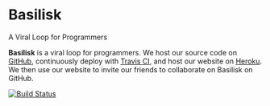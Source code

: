 # Basilisk
A Viral Loop for Programmers

**Basilisk** is a viral loop for programmers.  We host our source code on [GitHub](https://github.com/brainix/basilisk), continuously deploy with [Travis CI](https://travis-ci.org/brainix/basilisk), and host our website on [Heroku](http://basilisk.us/).  We then use our website to invite our friends to collaborate on Basilisk on GitHub.

[![Build Status](https://travis-ci.org/brainix/basilisk.svg?branch=master)](https://travis-ci.org/brainix/basilisk)
